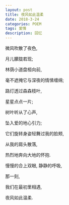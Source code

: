 ```yaml
---
layout: post
title: 夜风如此温柔
date: 2018-3-24
categories: POEM
tags: 爱情
description: 回忆
---
```



 微风吹散了夜色,
 
 月儿朦胧若现;
 
 林荫小道盘桓向前, 
 
 毫不遮掩它与深夜的情愫缠绵;
 
 路灯透过森森枝叶, 
 
 星星点点一片;
 
 树叶听从了心声,
 
 坠入爱的地心引力;
 
 它们旋转身姿轻舞过我的脸颊, 
 
 从我的肩头散落,
 
 热烈地奔向大地的怀抱.
 
 慢慢的合上双眼, 静静的呼吸, 
 
 那一刻,
 
 我们在最初里相遇,
 
 夜风如此温柔. 












